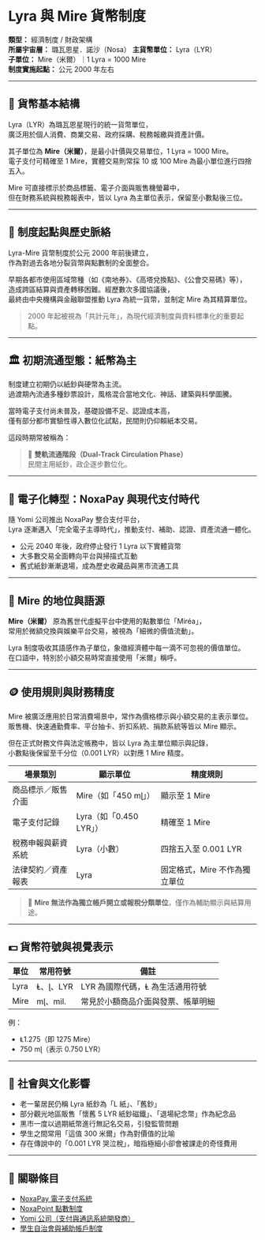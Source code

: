 # Lyra 與 Mire 貨幣制度

**類型：** 經濟制度 / 財政架構  
**所屬宇宙層：** 璐瓦恩星．諾沙（Nosa） 
**主貨幣單位：** Lyra（LYR）  
**子單位：** Mire（米爾）｜1 Lyra = 1000 Mire  
**制度實施起點：** 公元 2000 年左右  

---

## 💱 貨幣基本結構

Lyra（LYR）為璐瓦恩星現行的統一貨幣單位，  
廣泛用於個人消費、商業交易、政府採購、稅務報繳與資產計價。

其子單位為 **Mire（米爾）**，是最小計價與交易單位，1 Lyra = 1000 Mire。  
電子支付可精確至 1 Mire，實體交易則常採 10 或 100 Mire 為最小單位進行四捨五入。

Mire 可直接標示於商品標籤、電子介面與販售機螢幕中，  
但在財務系統與稅務報表中，皆以 Lyra 為主單位表示，保留至小數點後三位。

---

## 📅 制度起點與歷史脈絡

Lyra-Mire 貨幣制度於公元 2000 年前後建立，  
作為對過去各地分裂貨幣與點數制的全面整合。

早期各都市使用區域幣種（如《南地券》、《高塔兌換點》、《公會交易碼》等），  
造成跨區結算與資產轉移困難。經歷數次多國協議後，  
最終由中央機構與金融聯盟推動 Lyra 為統一貨幣，並制定 Mire 為其精算單位。

> 2000 年起被視為「共計元年」，為現代經濟制度與資料標準化的重要起點。

---

## 🏛️ 初期流通型態：紙幣為主

制度建立初期仍以紙鈔與硬幣為主流。  
過渡期內流通多種鈔票設計，風格混合當地文化、神話、建築與科學圖騰。

當時電子支付尚未普及，基礎設備不足、認證成本高，  
僅有部分都市實驗性導入數位化試點，民間則仍仰賴紙本交易。

這段時期常被稱為：

> 🔁 **雙軌流通階段（Dual-Track Circulation Phase）**  
> 民間主用紙鈔，政企逐步數位化。

---

## 📲 電子化轉型：NoxaPay 與現代支付時代

隨 Yomi 公司推出 NoxaPay 整合支付平台，  
Lyra 逐漸邁入「完全電子主導時代」，推動支付、補助、認證、資產流通一體化。

- 公元 2040 年後，政府停止發行 1 Lyra 以下實體貨幣  
- 大多數交易全面轉向平台與掃描式互動  
- 舊式紙鈔漸漸退場，成為歷史收藏品與黑市流通工具

---

## 💬 Mire 的地位與語源

**Mire（米爾）** 原為舊世代虛擬平台中使用的點數單位「Miréa」，  
常用於微額兌換與娛樂平台交易，被視為「細微的價值流動」。

Lyra 制度吸收其語感作為子單位，象徵經濟體中每一滴不可忽視的價值單位。  
在口語中，特別於小額交易時常直接使用「米爾」稱呼。

---

## 🪙 使用規則與財務精度

Mire 被廣泛應用於日常消費場景中，常作為價格標示與小額交易的主表示單位。  
販售機、快速通勤費率、平台抽卡、折扣系統、捐款系統等皆以 Mire 顯示。

但在正式財務文件與法定帳務中，皆以 Lyra 為主單位顯示與記錄，  
小數點後保留至千分位（0.001 LYR）以對應 1 Mire 精度。

| 場景類別 | 顯示單位 | 精度規則 |
|----------|-----------|-----------|
| 商品標示／販售介面 | Mire（如「450 mɭ」） | 顯示至 1 Mire |
| 電子支付記錄 | Lyra（如「0.450 LYR」） | 精確至 1 Mire |
| 稅務申報與薪資系統 | Lyra（小數） | 四捨五入至 0.001 LYR |
| 法律契約／資產報表 | Lyra | 固定格式，Mire 不作為獨立單位 |

> 🚫 **Mire 無法作為獨立帳戶開立或報稅分類單位**，僅作為輔助顯示與結算用途。

---

## 💵 貨幣符號與視覺表示

| 單位 | 常用符號 | 備註 |
|------|----------|------|
| Lyra | Ⱡ、ɭ、LYR | LYR 為國際代碼，Ⱡ 為生活通用符號 |
| Mire | mɭ、mil. | 常見於小額商品介面與發票、帳單明細 |

例：  
- Ⱡ1.275（即 1275 Mire）  
- 750 mɭ（表示 0.750 LYR）

---

## 🧬 社會與文化影響

- 老一輩居民仍稱 Lyra 紙鈔為「L 紙」、「舊鈔」
- 部分觀光地區販售「懷舊 5 LYR 紙鈔磁鐵」、「退場紀念幣」作為紀念品  
- 黑市一度以過期紙幣進行無記名交易，引發監管問題  
- 學生之間常用「這值 300 米爾」作為對價值的比喻  
- 存在傳說中的「0.001 LYR 哭泣稅」，暗指極細小卻會被課走的奇怪費用

---

## 🔗 關聯條目

- [NoxaPay 電子支付系統](./noxapay.md)
- [NoxaPoint 點數制度](./noxa_point.md)
- [Yomi 公司（支付與通訊系統開發商）](../organizations/yomi.md)
- [學生自治會與補助帳戶制度](../systems/student_government.md)
